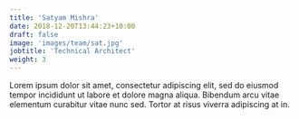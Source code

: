 ```yaml
---
title: 'Satyam Mishra'
date: 2018-12-20T13:44:23+10:00
draft: false
image: 'images/team/sat.jpg'
jobtitle: 'Technical Architect'
weight: 3
---
```


Lorem ipsum dolor sit amet, consectetur adipiscing elit, sed do eiusmod tempor incididunt ut labore et dolore magna aliqua. Bibendum arcu vitae elementum curabitur vitae nunc sed. Tortor at risus viverra adipiscing at in.
